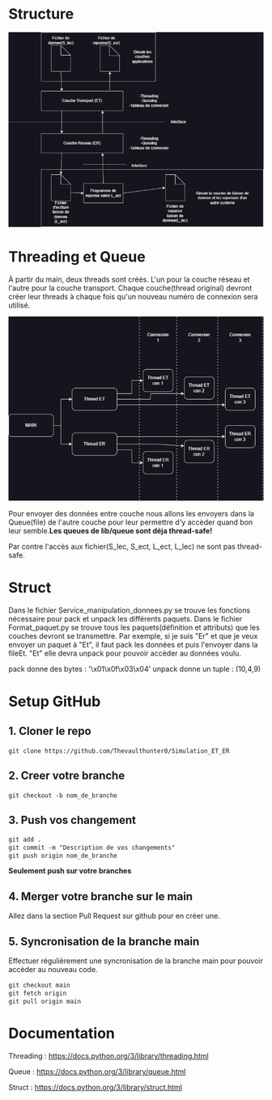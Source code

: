 # Structure #
![Architecture](https://github.com/Thevaulthunter0/Simulation_ET_ER/blob/main/Image/TP1_Diagrammedrawio.png)

# Threading et Queue #
À partir du main, deux threads sont créés. L'un pour la couche réseau et l'autre pour la couche transport. Chaque couche(thread original) devront créer leur threads à chaque fois qu'un nouveau numéro de connexion sera utilisé.

![Threading](https://github.com/Thevaulthunter0/Simulation_ET_ER/blob/main/Image/TP1_DiagrammeThread.drawio.png)

Pour envoyer des données entre couche nous allons les envoyers dans la Queue(file) de l'autre couche pour leur permettre d'y accèder quand bon leur semble.**Les queues de lib/queue sont déja thread-safe!**

Par contre l'accès aux fichier(S_lec, S_ect, L_ect, L_lec) ne sont pas thread-safe.

# Struct #
Dans le fichier Service_manipulation_donnees.py se trouve les fonctions nécessaire pour pack et unpack les différents paquets.
Dans le fichier Format_paquet.py se trouve tous les paquets(définition et attributs) que les couches devront se transmettre.
Par exemple, si je suis "Er" et que je veux envoyer un paquet à "Et", il faut pack les données et puis l'envoyer dans la fileEt. "Et" elle devra unpack pour pouvoir accèder au données voulu.

pack donne des bytes : '\x01\x0f\x03\x04'
unpack donne un tuple : (10,4,9)

# Setup GitHub #
## 1. Cloner le repo
```
git clone https://github.com/Thevaulthunter0/Simulation_ET_ER
```

## 2. Creer votre branche
```
git checkout -b nom_de_branche
```

## 3. Push vos changement
```
git add .
git commit -m "Description de vos changements"
git push origin nom_de_branche
```
**Seulement push sur votre branches**

## 4. Merger votre branche sur le main
Allez dans la section Pull Request sur github pour en créer une.

## 5. Syncronisation de la branche main
Effectuer régulièrement une syncronisation de la branche main pour pouvoir accèder au nouveau code.
```
git checkout main
git fetch origin
git pull origin main
```

# Documentation #
Threading : https://docs.python.org/3/library/threading.html

Queue : https://docs.python.org/3/library/queue.html

Struct : https://docs.python.org/3/library/struct.html
